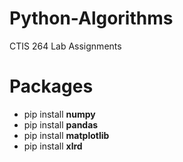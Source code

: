 # Python-Algorithms 
CTIS 264 Lab Assignments 

# Packages 
- pip install **numpy** <br> 
- pip install **pandas** <br> 
- pip install **matplotlib** <br> 
- pip install **xlrd** <br>
